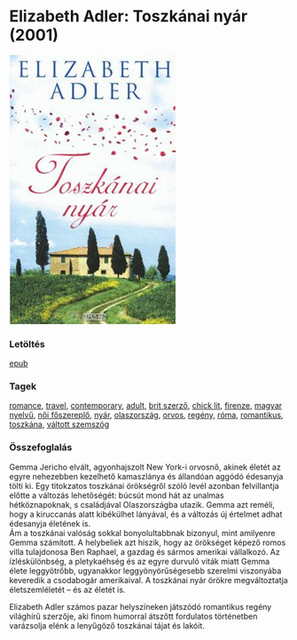 # <a name="id_1211">Elizabeth Adler: Toszkánai nyár (2001)</a>
<img src="https://github.com/BercziSandor/calibre_lib/raw/main/libs/main/Elizabeth%20Adler/Toszkanai%20nyar%20%281211%29/cover.jpg" alt="cover" width="300"/>

### Letöltés
[epub](https://github.com/BercziSandor/calibre_lib/raw/main/libs/main/Elizabeth%20Adler/Toszkanai%20nyar%20%281211%29/Toszkanai%20nyar%20-%20Elizabeth%20Adler.epub)

### Tagek
[romance](https://github.com/berczisandor/calibre_lib/libs/main/blob/main/_tags/romance.md), [travel](https://github.com/berczisandor/calibre_lib/libs/main/blob/main/_tags/travel.md), [contemporary](https://github.com/berczisandor/calibre_lib/libs/main/blob/main/_tags/contemporary.md), [adult](https://github.com/berczisandor/calibre_lib/libs/main/blob/main/_tags/adult.md), [brit szerző](https://github.com/berczisandor/calibre_lib/libs/main/blob/main/_tags/brit%20szerz%c5%91.md), [chick lit](https://github.com/berczisandor/calibre_lib/libs/main/blob/main/_tags/chick%20lit.md), [firenze](https://github.com/berczisandor/calibre_lib/libs/main/blob/main/_tags/firenze.md), [magyar nyelvű](https://github.com/berczisandor/calibre_lib/libs/main/blob/main/_tags/magyar%20nyelv%c5%b1.md), [női főszereplő](https://github.com/berczisandor/calibre_lib/libs/main/blob/main/_tags/n%c5%91i%20f%c5%91szerepl%c5%91.md), [nyár](https://github.com/berczisandor/calibre_lib/libs/main/blob/main/_tags/ny%c3%a1r.md), [olaszország](https://github.com/berczisandor/calibre_lib/libs/main/blob/main/_tags/olaszorsz%c3%a1g.md), [orvos](https://github.com/berczisandor/calibre_lib/libs/main/blob/main/_tags/orvos.md), [regény](https://github.com/berczisandor/calibre_lib/libs/main/blob/main/_tags/reg%c3%a9ny.md), [róma](https://github.com/berczisandor/calibre_lib/libs/main/blob/main/_tags/r%c3%b3ma.md), [romantikus](https://github.com/berczisandor/calibre_lib/libs/main/blob/main/_tags/romantikus.md), [toszkána](https://github.com/berczisandor/calibre_lib/libs/main/blob/main/_tags/toszk%c3%a1na.md), [váltott szemszög](https://github.com/berczisandor/calibre_lib/libs/main/blob/main/_tags/v%c3%a1ltott%20szemsz%c3%b6g.md)

### Összefoglalás
<div>
<p>Gemma ​Jericho elvált, agyonhajszolt New York-i orvosnő, akinek életét az egyre nehezebben kezelhető kamaszlánya és állandóan aggódó édesanyja tölti ki. Egy titokzatos toszkánai örökségről szóló levél azonban felvillantja előtte a változás lehetőségét: búcsút mond hát az unalmas hétköznapoknak, s családjával Olaszországba utazik. Gemma azt reméli, hogy a kiruccanás alatt kibékülhet lányával, és a változás új értelmet adhat édesanyja életének is.<br>Ám a toszkánai valóság sokkal bonyolultabbnak bizonyul, mint amilyenre Gemma számított. A helybeliek azt hiszik, hogy az örökséget képező romos villa tulajdonosa Ben Raphael, a gazdag és sármos amerikai vállalkozó. Az ízléskülönbség, a pletykaéhség és az egyre durvuló viták miatt Gemma élete leggyötrőbb, ugyanakkor leggyönyörűségesebb szerelmi viszonyába keveredik a csodabogár amerikaival. A toszkánai nyár örökre megváltoztatja életszemléletét – és az életét is. </p>
<p>Elizabeth Adler számos pazar helyszíneken játszódó romantikus regény világhírű szerzője, aki finom humorral átszőtt fordulatos történetben varázsolja elénk a lenyűgöző toszkánai tájat és lakóit.</p></div>



